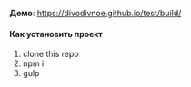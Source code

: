 **Демо**: https://divodivnoe.github.io/test/build/

#### Как установить проект
1. clone this repo
2. npm i
3. gulp
